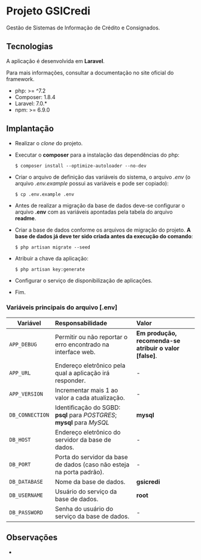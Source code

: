 # Projeto GSICredi

Gestão de Sistemas de Informação de Crédito e Consignados.

## Tecnologias

A aplicação é desenvolvida em **Laravel**.

Para mais informações, consultar a documentação no site oficial do framework.

-   php: >= ^7.2
-   Composer: 1.8.4
-   Laravel: 7.0.\*
-   npm: >= 6.9.0

## Implantação

-   Realizar o _clone_ do projeto.

-   Executar o **composer** para a instalação das dependências do php:

    ```
    $ composer install --optimize-autoloader --no-dev
    ```

-   Criar o arquivo de definição das variáveis do sistema, o arquivo _.env_ (o arquivo _.env.example_ possui as variáveis e pode ser copiado):

    ```
    $ cp .env.example .env
    ```

-   Antes de realizar a migração da base de dados deve-se configurar o arquivo **.env** com as variáveis apontadas pela tabela do arquivo **readme**.
-   Criar a base de dados conforme os arquivos de migração do projeto. **A base de dados já deve ter sido criada antes da execução do comando**:

    ```
    $ php artisan migrate --seed
    ```

-   Atribuir a chave da aplicação:

    ```
    $ php artisan key:generate
    ```

-   Configurar o serviço de disponibilização de aplicações.

-   Fim.

### Variáveis principais do arquivo [.env]

| Variável        | Responsabilidade                                                        | Valor                                                   |
| --------------- | :---------------------------------------------------------------------- | :------------------------------------------------------ |
| `APP_DEBUG`     | Permitir ou não reportar o erro encontrado na interface web.            | **Em produção, recomenda-se atribuir o valor [false]**. |
| `APP_URL`       | Endereço eletrônico pela qual a aplicação irá responder.                | -                                                       |
| `APP_VERSION`   | Incrementar mais 1 ao valor a cada atualização.                         | -                                                       |
| `DB_CONNECTION` | Identificação do SGBD: **psql** para _POSTGRES_; **mysql** para _MySQL_ | **mysql**                                                   |
| `DB_HOST`       | Endereço eletrônico do servidor da base de dados.                       | -                                                       |
| `DB_PORT`       | Porta do servidor da base de dados (caso não esteja na porta padrão).   | -                                                       |
| `DB_DATABASE`   | Nome da base de dados.                                                  | **gsicredi**                                                       |
| `DB_USERNAME`   | Usuário do serviço da base de dados.                                    | **root**                                                       |
| `DB_PASSWORD`   | Senha do usuário do serviço da base de dados.                           | -                                                       |

## Observações

-   
